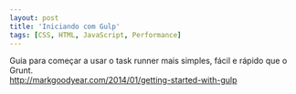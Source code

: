```yaml
---
layout: post
title: 'Iniciando com Gulp'
tags: [CSS, HTML, JavaScript, Performance]
---
```


Guia para começar a usar o task runner mais simples, fácil e rápido que o Grunt.<br>
<http://markgoodyear.com/2014/01/getting-started-with-gulp>
